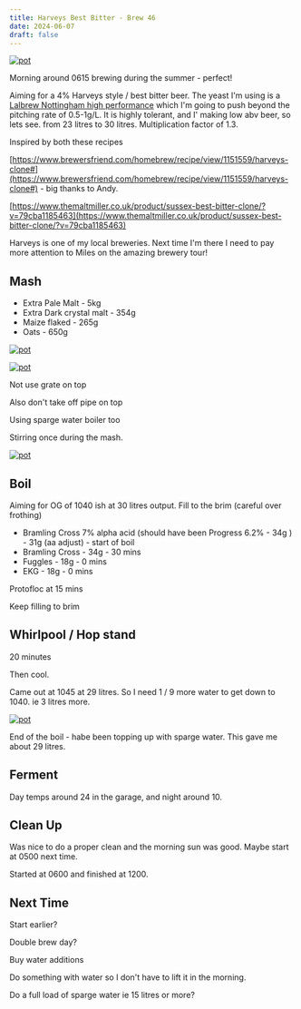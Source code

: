 ```yaml
---
title: Harveys Best Bitter - Brew 46
date: 2024-06-07
draft: false 
---
```


[![pot](/images/2024-06-07/1.jpg "foo")](/images/2024-06-07/1.jpg)

Morning around 0615 brewing during the summer - perfect!


Aiming for a 4% Harveys style / best bitter beer. The yeast I'm using is a [Lalbrew Nottingham high performance](https://www.lallemandbrewing.com/en/united-kingdom/products/nottingham-high-performance-ale-yeast/) which I'm going to push beyond the pitching rate of 0.5-1g/L. It is highly tolerant, and I' making low abv beer, so lets see. from 23 litres to 30 litres. Multiplication factor of 1.3.

Inspired by both these recipes

[https://www.brewersfriend.com/homebrew/recipe/view/1151559/harveys-clone#](https://www.brewersfriend.com/homebrew/recipe/view/1151559/harveys-clone#) - big thanks to Andy.

[https://www.themaltmiller.co.uk/product/sussex-best-bitter-clone/?v=79cba1185463](https://www.themaltmiller.co.uk/product/sussex-best-bitter-clone/?v=79cba1185463)

Harveys is one of my local breweries. Next time I'm there I need to pay more attention to Miles on the amazing brewery tour!

## Mash

- Extra Pale Malt - 5kg 
- Extra Dark crystal malt - 354g
- Maize flaked - 265g
- Oats - 650g

[![pot](/images/2024-06-07/4.jpg "foo")](/images/2024-06-07/4.jpg)

[![pot](/images/2024-06-07/5.jpg "foo")](/images/2024-06-07/5.jpg)

Not use grate on top 

Also don't take off pipe on top 

Using sparge water boiler too

Stirring once during the mash.

[![pot](/images/2024-06-07/3.jpg "foo")](/images/2024-06-07/3.jpg)
## Boil

Aiming for OG of 1040 ish at 30 litres output. Fill to the brim (careful over frothing)

- Bramling Cross 7% alpha acid (should have been Progress 6.2% - 34g ) - 31g (aa adjust) - start of boil
- Bramling Cross - 34g - 30 mins
- Fuggles - 18g - 0 mins
- EKG - 18g - 0 mins

Protofloc at 15 mins

Keep filling to brim

## Whirlpool / Hop stand

20 minutes

Then cool.

Came out at 1045 at 29 litres.   So I need 1 / 9 more water to get down to 1040. ie 3 litres more.


[![pot](/images/2024-06-07/6.jpg "foo")](/images/2024-06-07/6.jpg)

End of the boil - habe been topping up with sparge water. This gave me about 29 litres.

## Ferment

Day temps around 24 in the garage, and night around 10.

## Clean Up

Was nice to do a proper clean and the morning sun was good. Maybe start at 0500 next time.

Started at 0600 and finished at 1200.


## Next Time

Start earlier?

Double brew day?

Buy water additions

Do something with water so I don't have to lift it in the morning.

Do a full load of sparge water ie 15 litres or more?

